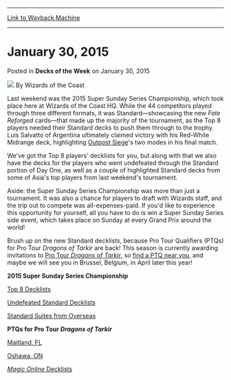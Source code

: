 
---
[Link to Wayback Machine](https://web.archive.org/web/20211128191718/https://magic.wizards.com/en/articles/archive/decks-week/2015-01-30)

[_metadata_:author]:- "Wizards of the Coast"
[_metadata_:description]:- "Take a look at some of the winningest decks for the week of January 30, 2015."
[_metadata_:generator]:- "Drupal 7 (http://drupal.org)"
[_metadata_:node]:- "342561"
[_metadata_:publish_date]:- "2015-01-30"
[_metadata_:source]:- "div-main-content"
[_metadata_:title]:- "January 30, 2015"
[_metadata_:wayback_capture_timestamp]:- "2021-11-28 19:17:18"
[_metadata_:wayback_raw_url]:- "https://web.archive.org/web/20211128191718id_/https://magic.wizards.com/en/articles/archive/decks-week/2015-01-30"
[_metadata_:wayback_url]:- "https://magic.wizards.com/en/articles/archive/decks-week/2015-01-30"
---


January 30, 2015
================



 Posted in **Decks of the Week**
 on January 30, 2015 






![](https://media.magic.wizards.com/styles/auth_small/public/images/person/wizards_author.jpg)
By Wizards of the Coast











Last weekend was the 2015 Super Sunday Series Championship, which took place here at Wizards of the Coast HQ. While the 44 competitors played through three different formats, it was Standard—showcasing the new *Fate Reforged* cards—that made up the majority of the tournament, as the Top 8 players needed their Standard decks to push them through to the trophy. Luis Salvatto of Argentina ultimately claimed victory with his Red-White Midrange deck, highlighting [Outpost Siege](https://gatherer.wizards.com/Pages/Card/Details.aspx?name=Outpost+Siege)'s two modes in his final match.



We've got the Top 8 players' decklists for you, but along with that we also have the decks for the players who went undefeated through the Standard portion of Day One, as well as a couple of highlighted Standard decks from some of Asia's top players from last weekend's tournament.



Aside: the Super Sunday Series Championship was more than just a tournament. It was also a chance for players to draft with Wizards staff, and the trip out to compete was all-expenses-paid. If you'd like to experience this opportunity for yourself, all you have to do is win a Super Sunday Series side event, which takes place on Sunday at every Grand Prix around the world!



Brush up on the new Standard decklists, because Pro Tour Qualifiers (PTQs) for Pro Tour *Dragons of Tarkir* are back! This season is currently awarding invitations to [Pro Tour *Dragons of Tarkir*](http://magic.wizards.com/en/content/qualifiers-pro-tour-dragons-of-tarkir), so [find a PTQ near you](http://magic.wizards.com/en/protour/qualifierlist), and maybe we will see you in Brussel, Belgium, in April later this year!



**2015 Super Sunday Series Championship**


[Top 8 Decklists](http://magic.wizards.com/en/events/coverage/2015SSSC/top-8-decks-2015-01-25)


[Undefeated Standard Decklists](http://magic.wizards.com/en/events/coverage/2015SSSC/undefeated-standard-decklists-2015-01-24)


[Standard Suites from Overseas](http://magic.wizards.com/en/events/coverage/2015SSSC/standard-suites-overseas-2015-01-24)



**PTQs for Pro Tour *Dragons of Tarkir***


[Maitland, FL](/node/342506)


[Oshawa, ON](/node/342551)



[*Magic Online* Decklists](http://magic.wizards.com/en/gameinfo/products/magiconline/decklists)









